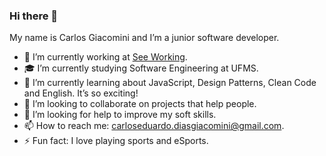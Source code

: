 ### Hi there 👋

My name is Carlos Giacomini and I’m a junior software developer.


- 🔭 I’m currently working at [See Working](https://www.seeworking.com/).
- 🎓 I’m currently studying Software Engineering at UFMS.
- 🌱 I’m currently learning about JavaScript, Design Patterns, Clean Code and English. It’s so exciting!
- 👯 I’m looking to collaborate on projects that help people.
- 🤔 I’m looking for help to improve my soft skills.
- 📫 How to reach me: [carloseduardo.diasgiacomini@gmail.com](mailto:carloseduardo.diasgiacomini@gmail.com).
- ⚡ Fun fact: I love playing sports and eSports.
